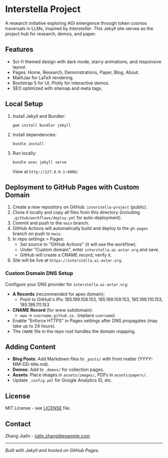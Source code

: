 # Interstella Project

A research initiative exploring AGI emergence through token cosmos traversals in LLMs, inspired by *Interstellar*. This Jekyll site serves as the project hub for research, demos, and paper.

## Features
- Sci-fi themed design with dark mode, starry animations, and responsive layout.
- Pages: Home, Research, Demonstrations, Paper, Blog, About.
- MathJax for LaTeX rendering.
- Bootstrap 5 for UI, Plotly for interactive demos.
- SEO optimized with sitemap and meta tags.

## Local Setup
1. Install Jekyll and Bundler:
   ```
   gem install bundler jekyll
   ```
2. Install dependencies:
   ```
   bundle install
   ```
3. Run locally:
   ```
   bundle exec jekyll serve
   ```
   View at `http://127.0.0.1:4000/`

## Deployment to GitHub Pages with Custom Domain
1. Create a new repository on GitHub: `interstella-project` (public).
2. Clone it locally and copy all files from this directory (including `.github/workflows/deploy.yml` for auto-deployment).
3. Commit and push to the `main` branch.
4. GitHub Actions will automatically build and deploy to the `gh-pages` branch on push to `main`.
5. In repo settings > Pages:
   - Set source to "GitHub Actions" (it will use the workflow).
   - Under "Custom domain", enter `interstella.ai-avtar.org` and save.
   - GitHub will create a CNAME record; verify it.
6. Site will be live at `https://interstella.ai-avtar.org`.

### Custom Domain DNS Setup
Configure your DNS provider for `interstella.ai-avtar.org`:
- **A Records** (recommended for apex domain):
  - Point to GitHub's IPs: 185.199.108.153, 185.199.109.153, 185.199.110.153, 185.199.111.153
- **CNAME Record** (for www subdomain):
  - `www` → `username.github.io.` (replace `username`)
- Enable "Enforce HTTPS" in Pages settings after DNS propagates (may take up to 24 hours).
- The `CNAME` file in the repo root handles the domain mapping.

## Adding Content
- **Blog Posts**: Add Markdown files to `_posts/` with front matter (YYYY-MM-DD-title.md).
- **Demos**: Add to `_demos/` for collection pages.
- **Assets**: Place images in `assets/images/`, PDFs in `assets/papers/`.
- Update `_config.yml` for Google Analytics ID, etc.

## License
MIT License - see [LICENSE](LICENSE) file.

## Contact
Zhang Jialin - jialin.zhang@example.com

---

*Built with Jekyll and hosted on GitHub Pages.* 
